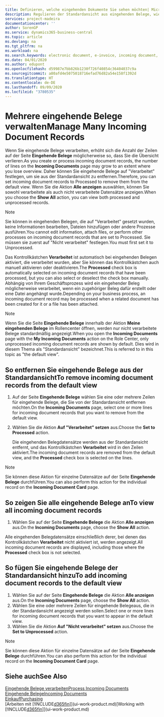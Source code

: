 ```yaml
---
title: Definieren, welche eingehenden Dokumente Sie sehen möchten| Microsoft Docs
description: Regulieren der Standardansicht aus eingehenden Belege, wie Erechnungen, um die Übersicht verarbeiteten und nicht verarbeiteten Datensätzen zu verbessern.
services: project-madeira
documentationcenter: ''
author: SorenGP
ms.service: dynamics365-business-central
ms.topic: article
ms.devlang: na
ms.tgt_pltfrm: na
ms.workload: na
ms.search.keywords: electronic document, e-invoice, incoming document, OCR, ecommerce, document exchange, import invoice
ms.date: 04/01/2020
ms.author: edupont
ms.openlocfilehash: d59987e7bb826b1230f726f40854c36404037c9a
ms.sourcegitcommit: a80afd4e5075018716efad76d82a54e158f1392d
ms.translationtype: HT
ms.contentlocale: de-DE
ms.lasthandoff: 09/09/2020
ms.locfileid: "3780535"
---
```

# <a name="manage-many-incoming-document-records"></a><span data-ttu-id="2ba4e-103">Mehrere eingehende Belege verwalten</span><span class="sxs-lookup"><span data-stu-id="2ba4e-103">Manage Many Incoming Document Records</span></span>
<span data-ttu-id="2ba4e-104">Wenn Sie eingehende Belege verarbeiten, erhöht sich die Anzahl der Zeilen auf der Seite **Eingehende Belege** möglicherweise so, dass Sie die Übersicht verlieren.</span><span class="sxs-lookup"><span data-stu-id="2ba4e-104">As you create or process incoming document records, the number of lines on the **Incoming Documents** page may grow to an extent where you lose overview.</span></span> <span data-ttu-id="2ba4e-105">Daher können Sie eingehende Belege auf "Verarbeitet" festlegen, um sie aus der Standardansicht zu entfernen.</span><span class="sxs-lookup"><span data-stu-id="2ba4e-105">Therefore, you can set incoming document records to Processed to remove them from the default view.</span></span> <span data-ttu-id="2ba4e-106">Wenn Sie die Aktion **Alle anzeigen** auswählen, können Sie sowohl verarbeitete als auch nicht verarbeitete Datensätze anzeigen.</span><span class="sxs-lookup"><span data-stu-id="2ba4e-106">When you choose the **Show All** action, you can view both processed and unprocessed records.</span></span>

> [!NOTE]  
>   <span data-ttu-id="2ba4e-107">Sie können in eingehenden Belegen, die auf "Verarbeitet" gesetzt wurden, keine Informationen bearbeiten, Dateien hinzufügen oder andere Prozesse ausführen.</span><span class="sxs-lookup"><span data-stu-id="2ba4e-107">You cannot edit information, attach files, or perform other processes on incoming document records that are set to Processed.</span></span> <span data-ttu-id="2ba4e-108">Sie müssen sie zuerst auf "Nicht verarbeitet" festlegen.</span><span class="sxs-lookup"><span data-stu-id="2ba4e-108">You must first set it to Unprocessed.</span></span>

<span data-ttu-id="2ba4e-109">Das Kontrollkästchen **Verarbeitet** ist automatisch bei eingehenden Belegen aktiviert, die verarbeitet wurden, aber Sie können das Kontrollkästchen auch manuell aktivieren oder deaktivieren.</span><span class="sxs-lookup"><span data-stu-id="2ba4e-109">The **Processed** check box is automatically selected on incoming document records that have been processed, but you can also select or deselect the check box manually.</span></span> <span data-ttu-id="2ba4e-110">Abhängig von Ihrem Geschäftsprozess wird ein eingehender Beleg möglicherweise verarbeitet, wenn ein zugehöriger Beleg dafür erstellt oder eine Datei angehängt wurde.</span><span class="sxs-lookup"><span data-stu-id="2ba4e-110">Depending on your business process, an incoming document record may be processed when a related document has been created for it or a file has been attached.</span></span>

> [!NOTE]  
>   <span data-ttu-id="2ba4e-111">Wenn Sie die Seite **Eingehende Belege** innerhalb der Aktion **Meine eingehenden Belege** im Rollencenter öffnen, werden nur nicht verarbeitete Belege standardmäßig angezeigt.</span><span class="sxs-lookup"><span data-stu-id="2ba4e-111">When you open the **Incoming Documents** page with the **My Incoming Documents** action on the Role Center, only unprocessed incoming document records are shown by default.</span></span> <span data-ttu-id="2ba4e-112">Dies wird in diesem Thema als "Standardansicht" bezeichnet.</span><span class="sxs-lookup"><span data-stu-id="2ba4e-112">This is referred to in this topic as "the default view".</span></span>

## <a name="to-remove-incoming-document-records-from-the-default-view"></a><span data-ttu-id="2ba4e-113">So entfernen Sie eingehende Belege aus der Standardansicht</span><span class="sxs-lookup"><span data-stu-id="2ba4e-113">To remove incoming document records from the default view</span></span>
1. <span data-ttu-id="2ba4e-114">Auf der Seite **Eingehende Belege** wählen Sie eine oder mehrere Zeilen für eingehende Belege, die Sie von der Standardansicht entfernen möchten.</span><span class="sxs-lookup"><span data-stu-id="2ba4e-114">On the **Incoming Documents** page, select one or more lines for incoming document records that you want to remove from the default view.</span></span>
2. <span data-ttu-id="2ba4e-115">Wählen Sie die Aktion **Auf "Verarbeitet" setzen** aus.</span><span class="sxs-lookup"><span data-stu-id="2ba4e-115">Choose the **Set to Processed** action.</span></span>

    <span data-ttu-id="2ba4e-116">Die eingehenden Belegdatensätze werden aus der Standardansicht entfernt, und das Kontrollkästchen **Verarbeitet** wird in den Zeilen aktiviert.</span><span class="sxs-lookup"><span data-stu-id="2ba4e-116">The incoming document records are removed from the default view, and the **Processed** check box is selected on the lines.</span></span>

> [!NOTE]  
>   <span data-ttu-id="2ba4e-117">Sie können diese Aktion für einzelne Datensätze auf der Seite **Eingehende Belege** durchführen.</span><span class="sxs-lookup"><span data-stu-id="2ba4e-117">You can also perform this action for the individual record on the **Incoming Document Card** page.</span></span>

## <a name="to-view-all-incoming-document-records"></a><span data-ttu-id="2ba4e-118">So zeigen Sie alle eingehende Belege an</span><span class="sxs-lookup"><span data-stu-id="2ba4e-118">To view all incoming document records</span></span>
1. <span data-ttu-id="2ba4e-119">Wählen Sie auf der Seite **Eingehende Belege** die Aktion **Alle anzeigen** aus.</span><span class="sxs-lookup"><span data-stu-id="2ba4e-119">On the **Incoming Documents** page, choose the **Show All** action.</span></span>

<span data-ttu-id="2ba4e-120">Alle eingehenden Belegdatensätze einschließlich derer, bei denen das Kontrollkästchen **Verarbeitet** nicht aktiviert ist, werden angezeigt.</span><span class="sxs-lookup"><span data-stu-id="2ba4e-120">All incoming document records are displayed, including those where the **Processed** check box is not selected.</span></span>

## <a name="to-add-incoming-document-records-to-the-default-view"></a><span data-ttu-id="2ba4e-121">So fügen Sie eingehende Belege der Standardansicht hinzu</span><span class="sxs-lookup"><span data-stu-id="2ba4e-121">To add incoming document records to the default view</span></span>
1. <span data-ttu-id="2ba4e-122">Wählen Sie auf der Seite **Eingehende Belege** die Aktion **Alle anzeigen** aus.</span><span class="sxs-lookup"><span data-stu-id="2ba4e-122">On the **Incoming Documents** page, choose the **Show All** action.</span></span>
2. <span data-ttu-id="2ba4e-123">Wählen Sie eine oder mehrere Zeilen für eingehende Belegeaus, die in der Standardansicht angezeigt werden sollen.</span><span class="sxs-lookup"><span data-stu-id="2ba4e-123">Select one or more lines for incoming document records that you want to appear in the default view.</span></span>
3. <span data-ttu-id="2ba4e-124">Wählen Sie die Aktion **Auf "Nicht verarbeitet" setzen** aus.</span><span class="sxs-lookup"><span data-stu-id="2ba4e-124">Choose the **Set to Unprocessed** action.</span></span>  

> [!NOTE]  
>   <span data-ttu-id="2ba4e-125">Sie können diese Aktion für einzelne Datensätze auf der Seite **Eingehende Belege** durchführen.</span><span class="sxs-lookup"><span data-stu-id="2ba4e-125">You can also perform this action for the individual record on the **Incoming Document Card** page.</span></span>

## <a name="see-also"></a><span data-ttu-id="2ba4e-126">Siehe auch</span><span class="sxs-lookup"><span data-stu-id="2ba4e-126">See Also</span></span>
[<span data-ttu-id="2ba4e-127">Eingehende Belege verarbeiten</span><span class="sxs-lookup"><span data-stu-id="2ba4e-127">Process Incoming Documents</span></span>](across-process-income-documents.md)  
[<span data-ttu-id="2ba4e-128">Eingehende Belege</span><span class="sxs-lookup"><span data-stu-id="2ba4e-128">Incoming Documents</span></span>](across-income-documents.md)  
[<span data-ttu-id="2ba4e-129">Einkauf</span><span class="sxs-lookup"><span data-stu-id="2ba4e-129">Purchasing</span></span>](purchasing-manage-purchasing.md)  
<span data-ttu-id="2ba4e-130">[Arbeiten mit [!INCLUDE[d365fin](includes/d365fin_md.md)]](ui-work-product.md)</span><span class="sxs-lookup"><span data-stu-id="2ba4e-130">[Working with [!INCLUDE[d365fin](includes/d365fin_md.md)]](ui-work-product.md)</span></span>
